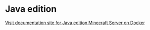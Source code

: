 # Java edition

[Visit documentation site for Java edition Minecraft Server on Docker](https://docker-minecraft-server.readthedocs.io/en/latest/)
